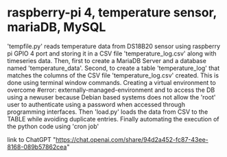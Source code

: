# raspberry-pi 4, temperature sensor, mariaDB, MySQL
'tempfile.py' reads temperature data from DS18B20 sensor using raspberry pi GPIO 4 port and storing it in a CSV file 'temperature_log.csv' along with timeseries data.
Then, first to create a MariaDB Server and a database named 'temperature_data'. Second, to create a table 'temperature_log' that matches the columns of the CSV file 'temperature_log.csv' created. This is done using terminal window commands.
Creating a virtual environment to overcome #error: externally-managed-environment and to access the DB using a newuser because Debian based systems does not allow the 'root' user to authenticate using a password when accessed through programming interfaces.
Then 'load.py' loads the data from CSV to the TABLE while avoiding duplicate entries.
Finally automating the execution of the python code using 'cron job'

link to ChatGPT "https://chat.openai.com/share/94d2a452-fc87-43ee-8168-089b57862cea"

